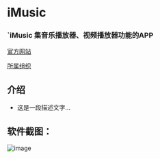 # **iMusic**
### `iMusic 集音乐播放器、视频播放器功能的APP
[官方网站](http://v.nq6.com)

[所属组织](https://github.com/Yuye584312311)
## 介绍

* 这是一段描述文字...
## 软件截图：
![image](https://raw.githubusercontent.com/feiyouAndroidTeam/Video/master/screen/截屏_20180421_101310.jpg)